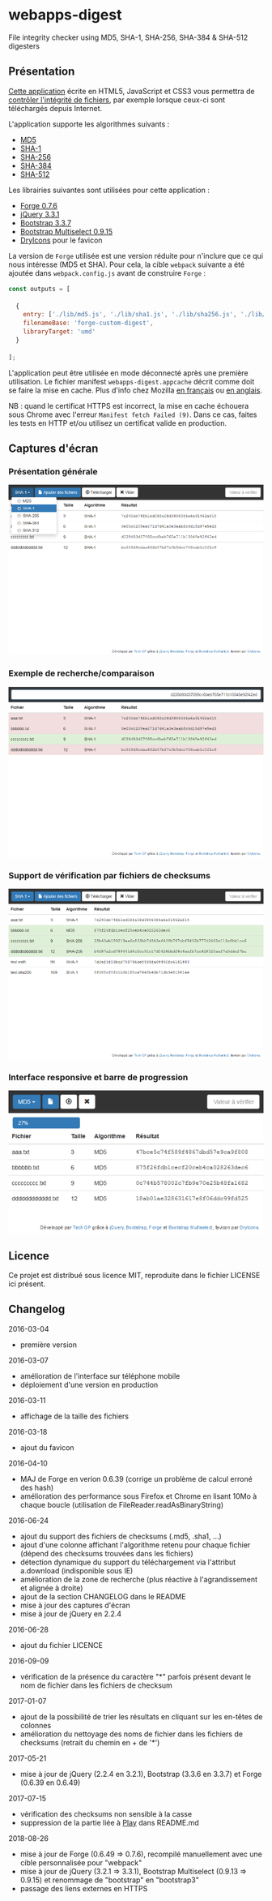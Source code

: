 # webapps-digest

File integrity checker using MD5, SHA-1, SHA-256, SHA-384 &amp; SHA-512 digesters

## Présentation

[Cette application](https://techgp.fr/webapps/webapps-digest.html) écrite en HTML5, JavaScript et CSS3 vous permettra de [contrôler l'intégrité de fichiers](https://fr.wikipedia.org/wiki/Somme_de_contr%C3%B4le), par exemple lorsque ceux-ci sont téléchargés depuis Internet.

L'application supporte les algorithmes suivants :

- [MD5](https://fr.wikipedia.org/wiki/MD5)
- [SHA-1](https://fr.wikipedia.org/wiki/SHA-1)
- [SHA-256](https://fr.wikipedia.org/wiki/SHA-2)
- [SHA-384](https://fr.wikipedia.org/wiki/SHA-2)
- [SHA-512](https://fr.wikipedia.org/wiki/SHA-2)

Les librairies suivantes sont utilisées pour cette application :

- [Forge 0.7.6](https://github.com/digitalbazaar/forge)
- [jQuery 3.3.1](https://jquery.com/)
- [Bootstrap 3.3.7](https://getbootstrap.com/docs/3.3/components/)
- [Bootstrap Multiselect 0.9.15](https://github.com/davidstutz/bootstrap-multiselect)
- [DryIcons](https://dryicons.com/) pour le favicon

La version de `Forge` utilisée est une version réduite pour n'inclure que ce qui nous intéresse (MD5 et SHA). Pour cela, la cible `webpack` suivante a été ajoutée dans `webpack.config.js` avant de construire `Forge` :

```javascript
const outputs = [

  {
    entry: ['./lib/md5.js', './lib/sha1.js', './lib/sha256.js', './lib/sha512.js', './lib/forge.js'],
    filenameBase: 'forge-custom-digest',
    libraryTarget: 'umd'
  }

];
```

L'application peut être utilisée en mode déconnecté après une première utilisation. Le fichier manifest `webapps-digest.appcache` décrit comme doit se faire la mise en cache. Plus d'info chez Mozilla [en français](https://developer.mozilla.org/fr/docs/Utiliser_Application_Cache) ou [en anglais](https://developer.mozilla.org/en-US/docs/Web/HTML/Using_the_application_cache).

NB : quand le certificat HTTPS est incorrect, la mise en cache échouera sous Chrome avec l'erreur `Manifest fetch Failed (9)`. Dans ce cas, faites les tests en HTTP et/ou utilisez un certificat valide en production.

## Captures d'écran

### Présentation générale

![webapps-digest-1.png](./screenshots/webapps-digest-1.png)

### Exemple de recherche/comparaison

![webapps-digest-2.png](./screenshots/webapps-digest-2.png)

### Support de vérification par fichiers de checksums

![webapps-digest-3.png](./screenshots/webapps-digest-3.png)

### Interface responsive et barre de progression

![webapps-digest-4.png](./screenshots/webapps-digest-4.png)

## Licence

Ce projet est distribué sous licence MIT, reproduite dans le fichier LICENSE ici présent.

## Changelog

2016-03-04
- première version

2016-03-07
- amélioration de l'interface sur téléphone mobile
- déploiement d'une version en production

2016-03-11
- affichage de la taille des fichiers

2016-03-18
- ajout du favicon

2016-04-10
- MAJ de Forge en verion 0.6.39 (corrige un problème de calcul erroné des hash)
- amélioration des performance sous Firefox et Chrome en lisant 10Mo à chaque boucle (utilisation de FileReader.readAsBinaryString)

2016-06-24
- ajout du support des fichiers de checksums (.md5, .sha1, ...)
- ajout d'une colonne affichant l'algorithme retenu pour chaque fichier (dépend des checksums trouvées dans les fichiers)
- détection dynamique du support du téléchargement via l'attribut a.download (indisponible sous IE)
- amélioration de la zone de recherche (plus réactive à l'agrandissement et alignée à droite)
- ajout de la section CHANGELOG dans le README
- mise à jour des captures d'écran
- mise à jour de jQuery en 2.2.4

2016-06-28
- ajout du fichier LICENCE

2016-09-09
- vérification de la présence du caractère "*" parfois présent devant le nom de fichier dans les fichiers de checksum

2017-01-07
- ajout de la possibilité de trier les résultats en cliquant sur les en-têtes de colonnes
- amélioration du nettoyage des noms de fichier dans les fichiers de checksums (retrait du chemin en + de '*')

2017-05-21
- mise à jour de jQuery (2.2.4 en 3.2.1), Bootstrap (3.3.6 en 3.3.7) et Forge (0.6.39 en 0.6.49)

2017-07-15
- vérification des checksums non sensible à la casse
- suppression de la partie liée à [Play](https://www.playframework.com/) dans README.md

2018-08-26
- mise à jour de Forge (0.6.49 => 0.7.6), recompilé manuellement avec une cible personnalisée pour "webpack"
- mise à jour de jQuery (3.2.1 => 3.3.1), Bootstrap Multiselect (0.9.13 => 0.9.15) et renommage de "bootstrap" en "bootstrap3"
- passage des liens externes en HTTPS
